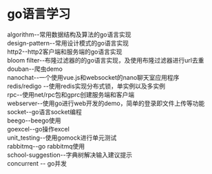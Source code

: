 # go语言学习
algorithm--常用数据结构及算法的go语言实现<br>
design-pattern--常用设计模式的go语言实现<br>
http2--http2客户端和服务端的go语言实现<br>
bloom filter--布隆过滤器的的go语言实现，及使用布隆过滤器进行url去重<br>
douban--爬虫demo<br> 
nanochat--一个使用vue.js和websocket的nano聊天室应用程序<br> 
redis/redigo --使用redis实现分布式锁，单实例以及多实例<br> 
rpc--使用net/rpc包和gprc创建服务端和客户端<br>
webserver--使用go进行web开发的demo，简单的登录即文件上传等功能<br>
socket--go语言socket编程<br>
beego--beego使用<br>
goexcel--go操作excel<br>
unit_testing--使用gomock进行单元测试<br>
rabbitmq--go rabbitmq使用<br>
school-suggestion--字典树解决输入建议提示<br>
concurrent -- go并发

